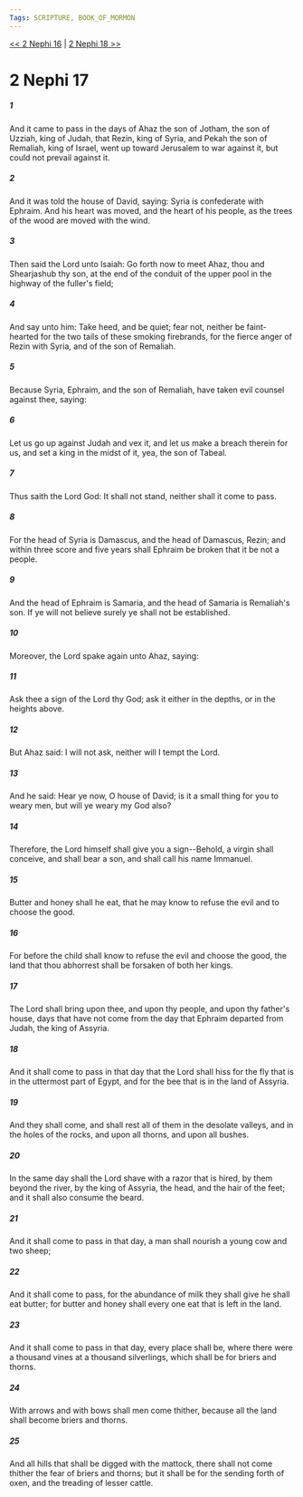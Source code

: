 ```yaml
---
Tags: SCRIPTURE, BOOK_OF_MORMON
---
```


[<< 2 Nephi 16](BOOK_OF_MORMON/02_2_Nephi/2_Nephi_16.md) | [2 Nephi 18 >>](BOOK_OF_MORMON/02_2_Nephi/2_Nephi_18.md)

# 2 Nephi 17

##### 1

And it came to pass in the days of Ahaz the son of Jotham, the son of Uzziah, king of Judah, that Rezin, king of Syria, and Pekah the son of Remaliah, king of Israel, went up toward Jerusalem to war against it, but could not prevail against it.

##### 2

And it was told the house of David, saying: Syria is confederate with Ephraim. And his heart was moved, and the heart of his people, as the trees of the wood are moved with the wind.

##### 3

Then said the Lord unto Isaiah: Go forth now to meet Ahaz, thou and Shearjashub thy son, at the end of the conduit of the upper pool in the highway of the fuller's field;

##### 4

And say unto him: Take heed, and be quiet; fear not, neither be faint-hearted for the two tails of these smoking firebrands, for the fierce anger of Rezin with Syria, and of the son of Remaliah.

##### 5

Because Syria, Ephraim, and the son of Remaliah, have taken evil counsel against thee, saying:

##### 6

Let us go up against Judah and vex it, and let us make a breach therein for us, and set a king in the midst of it, yea, the son of Tabeal.

##### 7

Thus saith the Lord God: It shall not stand, neither shall it come to pass.

##### 8

For the head of Syria is Damascus, and the head of Damascus, Rezin; and within three score and five years shall Ephraim be broken that it be not a people.

##### 9

And the head of Ephraim is Samaria, and the head of Samaria is Remaliah's son. If ye will not believe surely ye shall not be established.

##### 10

Moreover, the Lord spake again unto Ahaz, saying:

##### 11

Ask thee a sign of the Lord thy God; ask it either in the depths, or in the heights above.

##### 12

But Ahaz said: I will not ask, neither will I tempt the Lord.

##### 13

And he said: Hear ye now, O house of David; is it a small thing for you to weary men, but will ye weary my God also?

##### 14

Therefore, the Lord himself shall give you a sign--Behold, a virgin shall conceive, and shall bear a son, and shall call his name Immanuel.

##### 15

Butter and honey shall he eat, that he may know to refuse the evil and to choose the good.

##### 16

For before the child shall know to refuse the evil and choose the good, the land that thou abhorrest shall be forsaken of both her kings.

##### 17

The Lord shall bring upon thee, and upon thy people, and upon thy father's house, days that have not come from the day that Ephraim departed from Judah, the king of Assyria.

##### 18

And it shall come to pass in that day that the Lord shall hiss for the fly that is in the uttermost part of Egypt, and for the bee that is in the land of Assyria.

##### 19

And they shall come, and shall rest all of them in the desolate valleys, and in the holes of the rocks, and upon all thorns, and upon all bushes.

##### 20

In the same day shall the Lord shave with a razor that is hired, by them beyond the river, by the king of Assyria, the head, and the hair of the feet; and it shall also consume the beard.

##### 21

And it shall come to pass in that day, a man shall nourish a young cow and two sheep;

##### 22

And it shall come to pass, for the abundance of milk they shall give he shall eat butter; for butter and honey shall every one eat that is left in the land.

##### 23

And it shall come to pass in that day, every place shall be, where there were a thousand vines at a thousand silverlings, which shall be for briers and thorns.

##### 24

With arrows and with bows shall men come thither, because all the land shall become briers and thorns.

##### 25

And all hills that shall be digged with the mattock, there shall not come thither the fear of briers and thorns; but it shall be for the sending forth of oxen, and the treading of lesser cattle.
